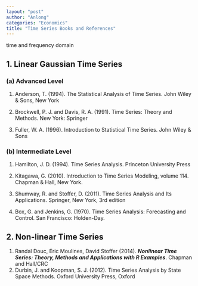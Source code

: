 ```yaml
---
layout: "post"
author: "Anlong"
categories: "Economics"
title: "Time Series Books and References"
---
```

time and frequency domain
## 1. Linear Gaussian Time Series

### (a) Advanced Level
1. Anderson, T. (1994). The Statistical Analysis of Time Series. John Wiley & Sons, New York

2. Brockwell, P. J. and Davis, R. A. (1991). Time Series: Theory and Methods. New York: Springer

3. Fuller, W. A. (1996). Introduction to Statistical Time Series. John Wiley & Sons

### (b) Intermediate Level 
1. Hamilton, J. D. (1994). Time Series Analysis. Princeton University Press

2. Kitagawa, G. (2010). Introduction to Time Series Modeling, volume 114. Chapman & Hall, New York.

3. Shumway, R. and Stoffer, D. (2011). Time Series Analysis and Its Applications. Springer, New York, 3rd edition

4. Box, G. and Jenkins, G. (1970). Time Series Analysis: Forecasting and Control. San Francisco: Holden-Day.

## 2. Non-linear Time Series
1. Randal Douc, Eric Moulines, David Stoffer (2014). ___Nonlinear Time Series: Theory, Methods and Applications with R Examples___. Chapman and Hall/CRC
2. Durbin, J. and Koopman, S. J. (2012). Time Series Analysis by State Space Methods.   Oxford University Press, Oxford
